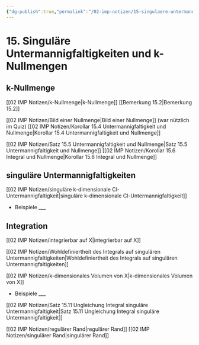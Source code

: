 ```yaml
---
{"dg-publish":true,"permalink":"/02-imp-notizen/15-singulaere-untermannigfaltigkeiten-und-k-nullmengen/"}
---
```


# 15. Singuläre Untermannigfaltigkeiten und k-Nullmengen
## k-Nullmenge
[[02 IMP Notizen/k-Nullmenge\|k-Nullmenge]]
[[Bemerkung 15.2\|Bemerkung 15.2]]

[[02 IMP Notizen/Bild einer Nullmenge\|Bild einer Nullmenge]] (war nützlich im Quiz)
[[02 IMP Notizen/Korollar 15.4 Untermannigfaltigkeit und Nullmenge\|Korollar 15.4 Untermannigfaltigkeit und Nullmenge]]

[[02 IMP Notizen/Satz 15.5 Untermannigfaltigkeit und Nullmenge\|Satz 15.5 Untermannigfaltigkeit und Nullmenge]]
[[02 IMP Notizen/Korollar 15.6  Integral und Nullmenge\|Korollar 15.6  Integral und Nullmenge]]

## singuläre Untermannigfaltigkeiten
[[02 IMP Notizen/singuläre k-dimensionale Cl-Untermannigfaltigkeit\|singuläre k-dimensionale Cl-Untermannigfaltigkeit]]

- Beispiele ___

## Integration
[[02 IMP Notizen/integrierbar auf X\|integrierbar auf X]]

[[02 IMP Notizen/Wohldefiniertheit des Integrals auf singulären Untermannigfaltigkeiten\|Wohldefiniertheit des Integrals auf singulären Untermannigfaltigkeiten]]

[[02 IMP Notizen/k-dimensionales Volumen von X\|k-dimensionales Volumen von X]]

- Beispiele ___

[[02 IMP Notizen/Satz 15.11 Ungleichung Integral singuläre Untermannigfaltigkeit\|Satz 15.11 Ungleichung Integral singuläre Untermannigfaltigkeit]]

[[02 IMP Notizen/regulärer Rand\|regulärer Rand]]
[[02 IMP Notizen/singulärer Rand\|singulärer Rand]]
